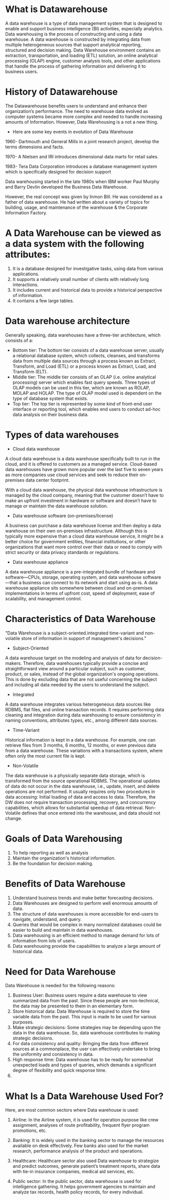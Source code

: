# What is Datawarehouse
A data warehouse is a type of data management system that is designed to enable and support business intelligence (BI) activities, especially analytics. 
Data warehousing is the process of constructing and using a data warehouse. A data warehouse is constructed by integrating data from multiple heterogeneous sources that support analytical reporting, structured and decision making.
Data Warehouse environment contains an extraction, transportation, and loading (ETL) solution, an online analytical processing (OLAP) engine, customer analysis tools, and other applications that handle the process of gathering information and delivering it to business users.

# History of Datawarehouse
The Datawarehouse benefits users to understand and enhance their organization’s performance. The need to warehouse data evolved as computer systems became more complex and needed to handle increasing amounts of Information. However, Data Warehousing is a not a new thing.

- Here are some key events in evolution of Data Warehouse

1960- Dartmouth and General Mills in a joint research project, develop the terms dimensions and facts.

1970- A Nielsen and IRI introduces dimensional data marts for retail sales.

1983- Tera Data Corporation introduces a database management system which is specifically designed for decision support

Data warehousing started in the late 1980s when IBM worker Paul Murphy and Barry Devlin developed the Business Data Warehouse.

However, the real concept was given by Inmon Bill. He was considered as a father of data warehouse. He had written about a variety of topics for building, usage, and maintenance of the warehouse & the Corporate Information Factory.

# A Data Warehouse can be viewed as a data system with the following attributes:
1.	It is a database designed for investigative tasks, using data from various applications.
2.	It supports a relatively small number of clients with relatively long interactions.
3.	It includes current and historical data to provide a historical perspective of information.
4.	It contains a few large tables.

# Data warehouse architecture

Generally speaking, data warehouses have a three-tier architecture, which consists of a:

- Bottom tier: The bottom tier consists of a data warehouse server, usually a relational database system, which collects, cleanses, and transforms data from multiple data sources through a process known as Extract, Transform, and Load (ETL) or a process known as Extract, Load, and Transform (ELT).
- Middle tier: The middle tier consists of an OLAP (i.e. online analytical processing) server which enables fast query speeds. Three types of OLAP models can be used in this tier, which are known as ROLAP, MOLAP and HOLAP. The type of OLAP model used is dependent on the type of database system that exists.
- Top tier: The top tier is represented by some kind of front-end user interface or reporting tool, which enables end users to conduct ad-hoc data analysis on their business data.

# Types of data warehouses

- Cloud data warehouse
 
A cloud data warehouse is a data warehouse specifically built to run in the cloud, and it is offered to customers as a managed service. Cloud-based data warehouses have grown more popular over the last five to seven years as more companies use cloud services and seek to reduce their on-premises data center footprint.

With a cloud data warehouse, the physical data warehouse infrastructure is managed by the cloud company, meaning that the customer doesn’t have to make an upfront investment in hardware or software and doesn’t have to manage or maintain the data warehouse solution.

- Data warehouse software (on-premises/license)
 
A business can purchase a data warehouse license and then deploy a data warehouse on their own on-premises infrastructure. Although this is typically more expensive than a cloud data warehouse service, it might be a better choice for government entities, financial institutions, or other organizations that want more control over their data or need to comply with strict security or data privacy standards or regulations.

- Data warehouse appliance
 
A data warehouse appliance is a pre-integrated bundle of hardware and software—CPUs, storage, operating system, and data warehouse software—that a business can connect to its network and start using as-is. A data warehouse appliance sits somewhere between cloud and on-premises implementations in terms of upfront cost, speed of deployment, ease of scalability, and management control.

# Characteristics of Data Warehouse
                                 
"Data Warehouse is a subject-oriented.integrated time-variant and non-volatile store of information in support of management's decisions."

- Subject-Oriented

A data warehouse target on the modeling and analysis of data for decision-makers. Therefore, data warehouses typically provide a concise and straightforward view around a particular subject, such as customer, product, or sales, instead of the global organization's ongoing operations. This is done by excluding data that are not useful concerning the subject and including all data needed by the users to understand the subject.

- Integrated

A data warehouse integrates various heterogeneous data sources like RDBMS, flat files, and online transaction records. It requires performing data cleaning and integration during data warehousing to ensure consistency in naming conventions, attributes types, etc., among different data sources.

- Time-Variant

Historical information is kept in a data warehouse. For example, one can retrieve files from 3 months, 6 months, 12 months, or even previous data from a data warehouse. These variations with a transactions system, where often only the most current file is kept.

- Non-Volatile

The data warehouse is a physically separate data storage, which is transformed from the source operational RDBMS. The operational updates of data do not occur in the data warehouse, i.e., update, insert, and delete operations are not performed. It usually requires only two procedures in data accessing: Initial loading of data and access to data. Therefore, the DW does not require transaction processing, recovery, and concurrency capabilities, which allows for substantial speedup of data retrieval. Non-Volatile defines that once entered into the warehouse, and data should not change.

# Goals of Data Warehousing
1. To help reporting as well as analysis
2. Maintain the organization's historical information.
3. Be the foundation for decision making.

# Benefits of Data Warehouse
1.	Understand business trends and make better forecasting decisions.
2.	Data Warehouses are designed to perform well enormous amounts of data.
3.	The structure of data warehouses is more accessible for end-users to navigate, understand, and query.
4.	Queries that would be complex in many normalized databases could be easier to build and maintain in data warehouses.
5.	Data warehousing is an efficient method to manage demand for lots of information from lots of users.
6.	Data warehousing provide the capabilities to analyze a large amount of historical data.

# Need for Data Warehouse
Data Warehouse is needed for the following reasons:
1. Business User: Business users require a data warehouse to view summarized data from the past. Since these people are non-technical, the data may be presented to them in an elementary form.
2. Store historical data: Data Warehouse is required to store the time variable data from the past. This input is made to be used for various purposes.
3. Make strategic decisions: Some strategies may be depending upon the data in the data warehouse. So, data warehouse contributes to making strategic decisions.
4. For data consistency and quality: Bringing the data from different sources at a commonplace, the user can effectively undertake to bring the uniformity and consistency in data.
5. High response time: Data warehouse has to be ready for somewhat unexpected loads and types of queries, which demands a significant degree of flexibility and quick response time.
6. 
# What Is a Data Warehouse Used For?

Here, are most common sectors where Data warehouse is used:

1. Airline:
In the Airline system, it is used for operation purpose like crew assignment, analyses of route profitability, frequent flyer program promotions, etc.

2. Banking:
It is widely used in the banking sector to manage the resources available on desk effectively. Few banks also used for the market research, performance analysis of the product and operations.

3. Healthcare:
Healthcare sector also used Data warehouse to strategize and predict outcomes, generate patient’s treatment reports, share data with tie-in insurance companies, medical aid services, etc.

4. Public sector:
In the public sector, data warehouse is used for intelligence gathering. It helps government agencies to maintain and analyze tax records, health policy records, for every individual.


